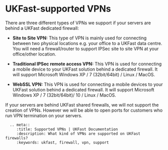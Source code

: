 # UKFast-supported VPNs

There are three different types of VPNs we support if your servers are behind a UKFast dedicated firewall:

- **Site to Site VPN:** This type of VPN is mainly used for connecting between two physical locations e.g. your office to a UKFast data centre. You will need a firewall/router to support IPSec site to site VPN at your office/other location.

- **Traditional IPSec remote access VPN:** This VPN is used for connecting a mobile device to your UKFast solution behind a dedicated firewall. It will support Microsoft Windows XP / 7 (32bit/64bit) / Linux / MacOS.

- **WebSSL VPN:** This VPN is used for connecting a mobile devices to your UKFast solution behind a dedicated firewall. It will support Microsoft Windows XP / 7 (32bit/64bit)/ 10 / Linux / MacOS.


If your servers are behind UKFast shared firewalls, we will not support the creation of VPNs. However we will be able to open ports for customers who run VPN termination on your servers.



```eval_rst
  .. meta::
     :title: Supported VPNs | UKFast Documentation
     :description: What kind of VPNs are supported on UKFast firewalls?
     :keywords: ukfast, firewall, vpn, support
```
